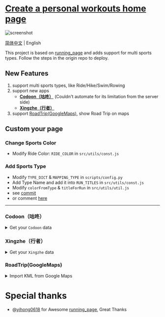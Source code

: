 # [Create a personal workouts home page](http://workouts.ben29.xyz)

![screenshot](https://user-images.githubusercontent.com/6956444/163125711-24d0ad99-490d-4c04-b89f-5b7fe776eb38.png)

[简体中文](README-CN.md) | English

This project is based on [running_page](https://github.com/yihong0618/running_page) and adds support for multi sports types. Follow the steps in the origin repo to deploy.

## New Features

1. support multi sports types, like Ride/Hike/Swim/Rowing
1. support new apps
   - **[Codoon（咕咚）](#codoon咕咚)** (Couldn't automate for its limitation from the server side)
   - **[Xingzhe（行者）](#xingzhe行者)**
1. support [RoadTrip(GoogleMaps)](#roadtripgooglemaps), show Road Trip on maps

## Custom your page

### Change Sports Color

- Modify Ride Color: `RIDE_COLOR` in `src/utils/const.js`

### Add Sports Type

- Modify `TYPE_DICT` & `MAPPING_TYPE` in `scripts/config.py`
- Add Type Name and add it into `RUN_TITLES` in `src/utils/const.js`
- Modify `colorFromType` & `titleForRun` in `src/utils/util.js`
- see [commit](https://github.com/ben-29/workouts_page/commit/f3a35884d626009d33e05adc76bbc8372498f317)
- or comment [here](https://github.com/ben-29/workouts_page/issues/20)

---

### Codoon（咕咚）

<details>
<summary>Get your <code>Codoon</code> data</summary>

```python
python3(python) scripts/codoon_sync.py ${your mobile or email} ${your password}
```

example：

```python
python3(python) scripts/codoon_sync.py 13333xxxx xxxx
```

> use `--with-gpx` flag to save your gpx data
>
> use `--from-auth-token` flag to login by refresh_token&user_id

![image](https://user-images.githubusercontent.com/6956444/105690972-9efaab00-5f37-11eb-905c-65a198ad2300.png)

example：

```python
python3(python) scripts/codoon_sync.py 54bxxxxxxx fefxxxxx-xxxx-xxxx --from-auth-token
```

</details>

### Xingzhe（行者）

<details>
<summary>Get your <code>Xingzhe</code> data</summary>

```python
python3(python) scripts/xingzhe_sync.py ${your mobile or email} ${your password}
```

example：

```python
python3(python) scripts/xingzhe_sync.py 13333xxxx xxxx
```

> use `--with-gpx` flag to save your gpx data
>
> use `--from-auth-token` flag to login by refresh_token&user_id

![image](https://user-images.githubusercontent.com/6956444/106879771-87c97380-6716-11eb-9c28-fbf70e15e1c3.png)

example：

```python
python3(python) scripts/xingzhe_sync.py w0xxx 185000 --from-auth-token
```

</details>

### RoadTrip(GoogleMaps)

<details>
<summary>Import KML from Google Maps</summary>

1. Create a map in [Google Maps](https://www.google.com/maps/d/) (keep the route in one Layer)
2. Export Layer to KML file
3. Rename the file to `import.kml` and place it into `scripts`
4. Modify `scripts/kml2polyline.py`, fill in the trip info

```
# TODO modify here
# trip name
track.name = "2020-10 Tibet Road Trip"
# start/end time Year-Month-Day-Hour-Minute
track.start_time = datetime(2020, 9, 29, 10, 0)
track.end_time = datetime(2020, 10, 10, 18, 0)
# total distance
distance = 4000  # KM
# total days
days = 12
# average daily distance
hours_per_day = 6
```

5. Execute in Console

```python
python3(python) scripts\kml2polyline.py
```

</details>

# Special thanks

- @[yihong0618](https://github.com/yihong0618) for Awesome [running_page](https://github.com/yihong0618/running_page), Great Thanks
